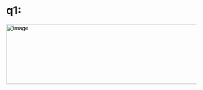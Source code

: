 # q1:
<img width="741" height="159" alt="image" src="https://github.com/user-attachments/assets/d07e5eda-44a5-4cfd-a79b-c9cddfc4e842" />
